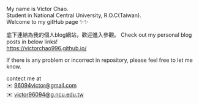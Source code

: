 My name is Victor Chao.  
Student in National Central University, R.O.C(Taiwan).  
Welcome to my gitHub page ✨✨  

底下連結為我的個人blog網站，歡迎進入參觀。
Check out my personal blog posts in below links!   
https://victorchao996.github.io/  


If there is any problem or incorrect in repository, please feel free to let me know.

contect me at   
✉️ 96094victor@gmail.com  
✉️ victor96094@g.ncu.edu.tw  




<!---
VictorChao996/VictorChao996 is a ✨ special ✨ repository because its `README.md` (this file) appears on your GitHub profile.
You can click the Preview link to take a look at your changes.
--->
